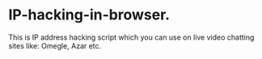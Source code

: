 # IP-hacking-in-browser.
This is IP address hacking script which you can use on live video chatting sites like: Omegle, Azar etc.
